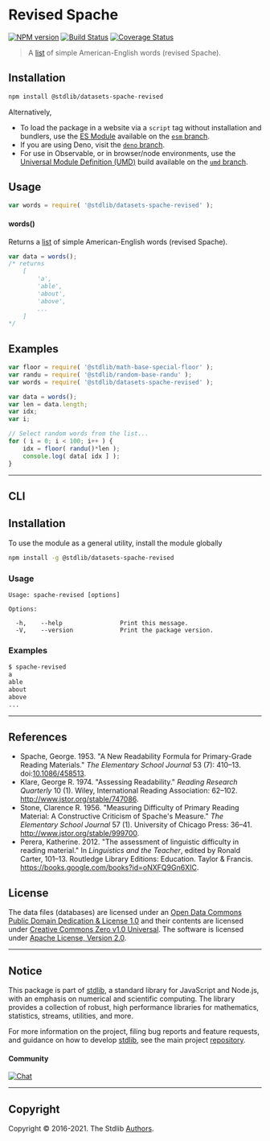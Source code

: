<!--

@license Apache-2.0

Copyright (c) 2018 The Stdlib Authors.

Licensed under the Apache License, Version 2.0 (the "License");
you may not use this file except in compliance with the License.
You may obtain a copy of the License at

   http://www.apache.org/licenses/LICENSE-2.0

Unless required by applicable law or agreed to in writing, software
distributed under the License is distributed on an "AS IS" BASIS,
WITHOUT WARRANTIES OR CONDITIONS OF ANY KIND, either express or implied.
See the License for the specific language governing permissions and
limitations under the License.

-->

# Revised Spache

[![NPM version][npm-image]][npm-url] [![Build Status][test-image]][test-url] [![Coverage Status][coverage-image]][coverage-url] <!-- [![dependencies][dependencies-image]][dependencies-url] -->

> A [list][@klare:1974a] of simple American-English words (revised Spache).

<section class="installation">

## Installation

```bash
npm install @stdlib/datasets-spache-revised
```

Alternatively,

-   To load the package in a website via a `script` tag without installation and bundlers, use the [ES Module][es-module] available on the [`esm` branch][esm-url].
-   If you are using Deno, visit the [`deno` branch][deno-url].
-   For use in Observable, or in browser/node environments, use the [Universal Module Definition (UMD)][umd] build available on the [`umd` branch][umd-url].

</section>

<section class="usage">

## Usage

```javascript
var words = require( '@stdlib/datasets-spache-revised' );
```

#### words()

Returns a [list][@klare:1974a] of simple American-English words (revised Spache).

```javascript
var data = words();
/* returns
    [
        'a',
        'able',
        'about',
        'above',
        ...
    ]
*/
```

</section>

<!-- /.usage -->

<section class="examples">

<!-- TODO: more creative example. -->

## Examples

<!-- eslint no-undef: "error" -->

```javascript
var floor = require( '@stdlib/math-base-special-floor' );
var randu = require( '@stdlib/random-base-randu' );
var words = require( '@stdlib/datasets-spache-revised' );

var data = words();
var len = data.length;
var idx;
var i;

// Select random words from the list...
for ( i = 0; i < 100; i++ ) {
    idx = floor( randu()*len );
    console.log( data[ idx ] );
}
```

</section>

<!-- /.examples -->

* * *

<section class="cli">

## CLI

<section class="installation">

## Installation

To use the module as a general utility, install the module globally

```bash
npm install -g @stdlib/datasets-spache-revised
```

</section>

<section class="usage">

### Usage

```text
Usage: spache-revised [options]

Options:

  -h,    --help                Print this message.
  -V,    --version             Print the package version.
```

</section>

<!-- /.usage -->

<section class="examples">

### Examples

```bash
$ spache-revised
a
able
about
above
...
```

</section>

<!-- /.examples -->

</section>

<!-- /.cli -->

* * *

<section class="references">

## References

-   Spache, George. 1953. "A New Readability Formula for Primary-Grade Reading Materials." _The Elementary School Journal_ 53 (7): 410–13. doi:[10.1086/458513][@spache:1953a].
-   Klare, George R. 1974. "Assessing Readability." _Reading Research Quarterly_ 10 (1). Wiley, International Reading Association: 62–102. <http://www.jstor.org/stable/747086>.
-   Stone, Clarence R. 1956. "Measuring Difficulty of Primary Reading Material: A Constructive Criticism of Spache's Measure." _The Elementary School Journal_ 57 (1). University of Chicago Press: 36–41. <http://www.jstor.org/stable/999700>.
-   Perera, Katherine. 2012. "The assessment of linguistic difficulty in reading material." In _Linguistics and the Teacher_, edited by Ronald Carter, 101–13. Routledge Library Editions: Education. Taylor & Francis. <https://books.google.com/books?id=oNXFQ9Gn6XIC>.

</section>

<!-- /.references -->

<!-- <license> -->

## License

The data files (databases) are licensed under an [Open Data Commons Public Domain Dedication & License 1.0][pddl-1.0] and their contents are licensed under [Creative Commons Zero v1.0 Universal][cc0]. The software is licensed under [Apache License, Version 2.0][apache-license].

<!-- </license> -->

<!-- Section for related `stdlib` packages. Do not manually edit this section, as it is automatically populated. -->

<section class="related">

</section>

<!-- /.related -->

<!-- Section for all links. Make sure to keep an empty line after the `section` element and another before the `/section` close. -->


<section class="main-repo" >

* * *

## Notice

This package is part of [stdlib][stdlib], a standard library for JavaScript and Node.js, with an emphasis on numerical and scientific computing. The library provides a collection of robust, high performance libraries for mathematics, statistics, streams, utilities, and more.

For more information on the project, filing bug reports and feature requests, and guidance on how to develop [stdlib][stdlib], see the main project [repository][stdlib].

#### Community

[![Chat][chat-image]][chat-url]

---

## Copyright

Copyright &copy; 2016-2021. The Stdlib [Authors][stdlib-authors].

</section>

<!-- /.stdlib -->

<!-- Section for all links. Make sure to keep an empty line after the `section` element and another before the `/section` close. -->

<section class="links">

[npm-image]: http://img.shields.io/npm/v/@stdlib/datasets-spache-revised.svg
[npm-url]: https://npmjs.org/package/@stdlib/datasets-spache-revised

[test-image]: https://github.com/stdlib-js/datasets-spache-revised/actions/workflows/test.yml/badge.svg
[test-url]: https://github.com/stdlib-js/datasets-spache-revised/actions/workflows/test.yml

[coverage-image]: https://img.shields.io/codecov/c/github/stdlib-js/datasets-spache-revised/main.svg
[coverage-url]: https://codecov.io/github/stdlib-js/datasets-spache-revised?branch=main

<!--

[dependencies-image]: https://img.shields.io/david/stdlib-js/datasets-spache-revised.svg
[dependencies-url]: https://david-dm.org/stdlib-js/datasets-spache-revised/main

-->

[umd]: https://github.com/umdjs/umd
[es-module]: https://developer.mozilla.org/en-US/docs/Web/JavaScript/Guide/Modules

[deno-url]: https://github.com/stdlib-js/datasets-spache-revised/tree/deno
[umd-url]: https://github.com/stdlib-js/datasets-spache-revised/tree/umd
[esm-url]: https://github.com/stdlib-js/datasets-spache-revised/tree/esm

[chat-image]: https://img.shields.io/gitter/room/stdlib-js/stdlib.svg
[chat-url]: https://gitter.im/stdlib-js/stdlib/

[stdlib]: https://github.com/stdlib-js/stdlib

[stdlib-authors]: https://github.com/stdlib-js/stdlib/graphs/contributors

[pddl-1.0]: http://opendatacommons.org/licenses/pddl/1.0/

[cc0]: https://creativecommons.org/publicdomain/zero/1.0

[apache-license]: https://www.apache.org/licenses/LICENSE-2.0

[@spache:1953a]: https://doi.org/10.1086/458513

[@klare:1974a]: http://www.jstor.org/stable/747086

</section>

<!-- /.links -->
